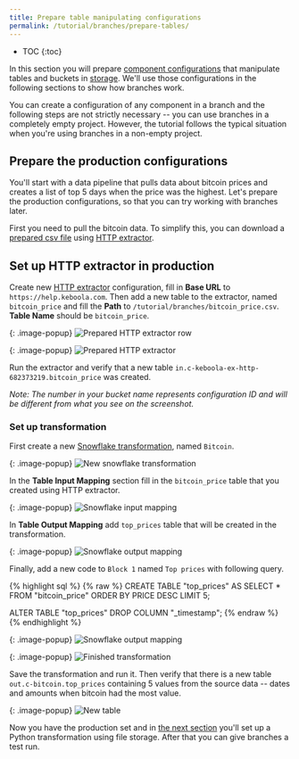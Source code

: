 ```yaml
---
title: Prepare table manipulating configurations
permalink: /tutorial/branches/prepare-tables/
---
```


* TOC
{:toc}

In this section you will prepare [component configurations](/components/) that manipulate tables and buckets in [storage](/storage/). We'll use those configurations in the following sections to show how branches work. 

You can create a configuration of any component in a branch and the following steps are not strictly necessary -- you
can use branches in a completely empty project. However, the tutorial follows the typical situation when you're using 
branches in a non-empty project.

## Prepare the production configurations
You'll start with a data pipeline that pulls data about bitcoin prices and creates a list of top 5 days when the price was the highest. Let's prepare the production configurations, so that you can try working with branches later.

First you need to pull the bitcoin data. To simplify this, you can download a [prepared csv file](/tutorial/branches/bitcoin_price.csv) using [HTTP extractor](/components/extractors/storage/http/).

## Set up HTTP extractor in production

Create new [HTTP extractor](/components/extractors/storage/http/) configuration, fill in **Base URL** to `https://help.keboola.com`. Then add a new table to the extractor, named `bitcoin_price` and fill the **Path** to `/tutorial/branches/bitcoin_price.csv`. **Table Name** should be `bitcoin_price`.

{: .image-popup}
![Prepared HTTP extractor row](/tutorial/branches/figures/http-ex-prod-row.png)

{: .image-popup}
![Prepared HTTP extractor](/tutorial/branches/figures/http-ex-prod-set-up.png)

Run the extractor and verify that a new table `in.c-keboola-ex-http-682373219.bitcoin_price` was created.

*Note: The number in your bucket name represents configuration ID and will be different from what you see on the screenshot.*

### Set up transformation 
First create a new [Snowflake transformation](/transformations/snowflake-plain/), named `Bitcoin`.

{: .image-popup}
![New snowflake transformation](/tutorial/branches/figures/new-snflk.png)

In the **Table Input Mapping** section fill in the `bitcoin_price` table that you created using HTTP extractor. 

{: .image-popup}
![Snowflake input mapping](/tutorial/branches/figures/snflk-prod-im.png)

In **Table Output Mapping** add `top_prices` table that will be created in the transformation.

{: .image-popup}
![Snowflake output mapping](/tutorial/branches/figures/snflk-prod-om.png)

Finally, add a new code to `Block 1` named `Top prices` with following query.

{% highlight sql %}
{% raw %}
CREATE TABLE "top_prices" AS SELECT * FROM "bitcoin_price" ORDER BY PRICE DESC LIMIT 5;

ALTER TABLE "top_prices" DROP COLUMN "_timestamp";
{% endraw %}
{% endhighlight %}

{: .image-popup}
![Snowflake output mapping](/tutorial/branches/figures/snflk-prod-code.png)


{: .image-popup}
![Finished transformation](/tutorial/branches/figures/transformation-prod-set-up.png)

Save the transformation and run it. Then verify that there is a new table `out.c-bitcoin.top_prices` containing 5 values from the
source data -- dates and amounts when bitcoin had the most value.

{: .image-popup}
![New table](/tutorial/branches/figures/snflk-new-table.png)

Now you have the production set and in [the next section](/tutorial/branches/prepare-files/) you'll set up a Python transformation using file storage. After that you can give branches a test run. 
